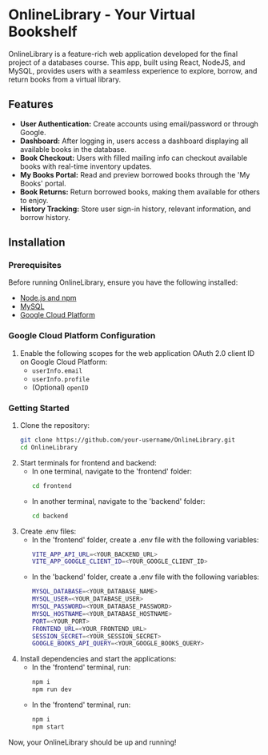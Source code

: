 # OnlineLibrary - Your Virtual Bookshelf

OnlineLibrary is a feature-rich web application developed for the final project of a databases course. This app, built using React, NodeJS, and MySQL, provides users with a seamless experience to explore, borrow, and return books from a virtual library.

## Features

- **User Authentication:** Create accounts using email/password or through Google.
- **Dashboard:** After logging in, users access a dashboard displaying all available books in the database.
- **Book Checkout:** Users with filled mailing info can checkout available books with real-time inventory updates.
- **My Books Portal:** Read and preview borrowed books through the 'My Books' portal.
- **Book Returns:** Return borrowed books, making them available for others to enjoy.
- **History Tracking:** Store user sign-in history, relevant information, and borrow history.

## Installation

### Prerequisites

Before running OnlineLibrary, ensure you have the following installed:

- [Node.js and npm](https://nodejs.org/)
- [MySQL](https://dev.mysql.com/doc/mysql-installation-excerpt/5.7/en/)
- [Google Cloud Platform](https://cloud.google.com/)

### Google Cloud Platform Configuration

1. Enable the following scopes for the web application OAuth 2.0 client ID on Google Cloud Platform:
   - `userInfo.email`
   - `userInfo.profile`
   - (Optional) `openID`

### Getting Started

1. Clone the repository:
   ```bash
   git clone https://github.com/your-username/OnlineLibrary.git
   cd OnlineLibrary

2. Start terminals for frontend and backend:
   - In one terminal, navigate to the 'frontend' folder:
     ```bash
     cd frontend
     
   - In another terminal, navigate to the 'backend' folder:
     ```bash
     cd backend
     
3. Create .env files:
   - In the 'frontend' folder, create a .env file with the following variables:
     ```bash
     VITE_APP_API_URL=<YOUR_BACKEND_URL>
     VITE_APP_GOOGLE_CLIENT_ID=<YOUR_GOOGLE_CLIENT_ID>
     
   - In the 'backend' folder, create a .env file with the following variables:
     ```bash
     MYSQL_DATABASE=<YOUR_DATABASE_NAME>
     MYSQL_USER=<YOUR_DATABASE_USER>
     MYSQL_PASSWORD=<YOUR_DATABASE_PASSWORD>
     MYSQL_HOSTNAME=<YOUR_DATABASE_HOSTNAME>
     PORT=<YOUR_PORT>
     FRONTEND_URL=<YOUR_FRONTEND_URL>
     SESSION_SECRET=<YOUR_SESSION_SECRET>
     GOOGLE_BOOKS_API_QUERY=<YOUR_GOOGLE_BOOKS_QUERY>

4. Install dependencies and start the applications:
   - In the 'frontend' terminal, run:
     ```bash
     npm i
     npm run dev

   - In the 'frontend' terminal, run:
     ```bash
     npm i
     npm start

Now, your OnlineLibrary should be up and running!


